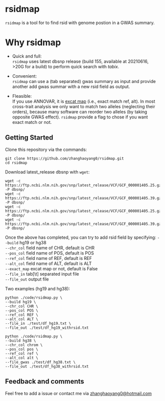 
# rsidmap
`rsidmap` is a tool for to find rsid with genome postion in a GWAS summary.

# Why rsidmap
- Quick and full:  
`rsidmap` uses latest dbsnp release (build 155, available at 20210616, >20G for a build) to perform quick search with *tabix*.

- Convenient:  
`rsidmap` can use a (tab separated) gwas summary as input and provide another add gwas summar with a new rsid field as output. 

- Fleasible:  
If you use ANNOVAR, it is [excat map](https://annovar.openbioinformatics.org/en/latest/articles/dbSNP/) (i.e., exact match ref, alt). 
In most cross-trait analysis we only want to match two alleles (neglecting their orders), because many software can reorder two alleles (by taking opposite GWAS effect). 
`rsidmap` provide a flag to chose if you want exact match or not.

## Getting Started
Clone this repository via the commands:
```  
git clone https://github.com/zhanghaoyang0/rsidmap.git
cd rsidmap
```

Download latest_release dbsnp with `wget`:
```
wget -c https://ftp.ncbi.nlm.nih.gov/snp/latest_release/VCF/GCF_000001405.25.gz -P dbsnp/
wget -c https://ftp.ncbi.nlm.nih.gov/snp/latest_release/VCF/GCF_000001405.39.gz -P dbsnp/
wget -c https://ftp.ncbi.nlm.nih.gov/snp/latest_release/VCF/GCF_000001405.25.gz.tbi -P dbsnp/
wget -c https://ftp.ncbi.nlm.nih.gov/snp/latest_release/VCF/GCF_000001405.39.gz.tbi -P dbsnp/
```

Once the above has completed, you can try to add rsid field by specifying: 
`--build` hg19 or hg38  
`--chr_col` field name of CHR, default is CHR   
`--pos_col` field name of POS, default is POS  
`--ref_col` field name of REF, default is REF  
`--alt_col` field name of ALT, default is ALT  
`--exact_map` excat map or not, default is False  
`--file_in` tab[\t] separated input file  
`--file_out` output file  

Two examples (hg19 and hg38):

```
python ./code/rsidmap.py \
--build hg19 \
--chr_col CHR \
--pos_col POS \
--ref_col REF \
--alt_col ALT \
--file_in ./test/df_hg19.txt \
--file_out ./test/df_hg19_withrsid.txt

python ./code/rsidmap.py \
--build hg38 \
--chr_col chrom \
--pos_col pos \
--ref_col ref \
--alt_col alt \
--file_gwas ./test/df_hg38.txt \
--file_out ./test/df_hg38_withrsid.txt
```

## Feedback and comments
Feel free to add a issue or contact me via zhanghaoyang0@hotmail.com
